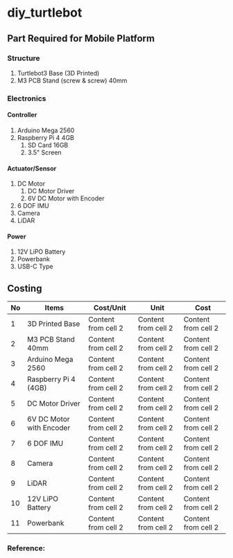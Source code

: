 # diy_turtlebot

## Part Required for Mobile Platform

### Structure
1. Turtlebot3 Base (3D Printed)
2. M3 PCB Stand (screw & screw) 40mm

### Electronics
#### Controller
1. Arduino Mega 2560
2. Raspberry Pi 4 4GB
	1. SD Card 16GB
	2. 3.5" Screen
 
#### Actuator/Sensor
1. DC Motor
	1. DC Motor Driver
	2. 6V DC Motor with Encoder
2. 6 DOF IMU
3. Camera
4. LiDAR

#### Power
1. 12V LiPO Battery
2. Powerbank
3. USB-C Type

## Costing
No | Items | Cost/Unit | Unit | Cost
------------ | ------------- | ------------- | ------------- | -------------
1 | 3D Printed Base | Content from cell 2 | Content from cell 2 | Content from cell 2
2 | M3 PCB Stand 40mm | Content from cell 2 | Content from cell 2 | Content from cell 2
3 | Arduino Mega 2560 | Content from cell 2 | Content from cell 2 | Content from cell 2
4 | Raspberry Pi 4 (4GB) | Content from cell 2 | Content from cell 2 | Content from cell 2
5 | DC Motor Driver | Content from cell 2 | Content from cell 2 | Content from cell 2
6 | 6V DC Motor with Encoder | Content from cell 2 | Content from cell 2 | Content from cell 2
7 | 6 DOF IMU | Content from cell 2 | Content from cell 2 | Content from cell 2
8 | Camera | Content from cell 2 | Content from cell 2 | Content from cell 2
9 | LiDAR | Content from cell 2 | Content from cell 2 | Content from cell 2
10 | 12V LiPO Battery | Content from cell 2 | Content from cell 2 | Content from cell 2
11 | Powerbank | Content from cell 2 | Content from cell 2 | Content from cell 2

### Reference:

